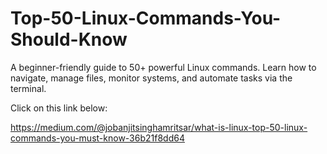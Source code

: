 # Top-50-Linux-Commands-You-Should-Know
A beginner-friendly guide to 50+ powerful Linux commands. Learn how to navigate, manage files, monitor systems, and automate tasks via the terminal.

Click on this link below:  

https://medium.com/@jobanjitsinghamritsar/what-is-linux-top-50-linux-commands-you-must-know-36b21f8dd64
